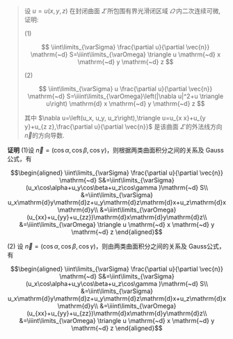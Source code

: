 >设 $u=u(x, y, z)$ 在封闭曲面 $\varSigma$ 所包围有界光滑闭区域 $\varOmega$ 内二次连续可微, 证明:
>
>(1)
>
>$$
\iint\limits_{\varSigma} \frac{\partial u}{\partial \vec{n}} \mathrm{~d} S=\iiint\limits_{\varOmega} \triangle u \mathrm{~d} x \mathrm{~d} y \mathrm{~d} z
$$
>
>(2)
>
>$$
\iint\limits_{\varSigma} u \frac{\partial u}{\partial \vec{n}} \mathrm{~d} S=\iiint\limits_{\varOmega}\left(|\nabla u|^2+u \triangle u\right) \mathrm{d} x \mathrm{~d} y \mathrm{~d} z
$$
>
>其中 $\nabla u=\left(u_x, u_y, u_z\right),\triangle u=u_{x x}+u_{y y}+u_{z z},\frac{\partial u}{\partial \vec{n}}$ 是该曲面 $\varSigma$ 的外法线方向 $\vec{n}$的方向导数.

$\textbf{证明}$ (1)设 $\vec{n}=(\cos\alpha,\cos\beta,\cos\gamma)$，则根据两类曲面积分之间的关系及 $\mathrm{Gauss}$公式，有

$$\begin{aligned}
\iint\limits_{\varSigma} \frac{\partial u}{\partial \vec{n}} \mathrm{~d} S&=\iint\limits_{\varSigma} (u_x\cos\alpha+u_y\cos\beta+u_z\cos\gamma )\mathrm{~d} S\\
&=\iint\limits_{\varSigma} u_x\mathrm{d}y\mathrm{d}z+u_y\mathrm{d}z\mathrm{d}x+u_z\mathrm{d}x\mathrm{d}y\\
&=\iiint\limits_{\varOmega}(u_{xx}+u_{yy}+u_{zz})\mathrm{d}x\mathrm{d}y\mathrm{d}z\\
&=\iiint\limits_{\varOmega} \triangle u \mathrm{~d} x \mathrm{~d} y \mathrm{~d} z
\end{aligned}$$

(2) 设 $\vec{n}=(\cos\alpha,\cos\beta,\cos\gamma)$，则由两类曲面积分之间的关系及 $\mathrm{Gauss}$公式，有

$$\begin{aligned}
\iint\limits_{\varSigma} \frac{\partial u}{\partial \vec{n}} \mathrm{~d} S&=\iint\limits_{\varSigma} (u_x\cos\alpha+u_y\cos\beta+u_z\cos\gamma )\mathrm{~d} S\\
&=\iint\limits_{\varSigma} u_x\mathrm{d}y\mathrm{d}z+u_y\mathrm{d}z\mathrm{d}x+u_z\mathrm{d}x\mathrm{d}y\\
&=\iiint\limits_{\varOmega}(u_{xx}+u_{yy}+u_{zz})\mathrm{d}x\mathrm{d}y\mathrm{d}z\\
&=\iiint\limits_{\varOmega} \triangle u \mathrm{~d} x \mathrm{~d} y \mathrm{~d} z
\end{aligned}$$


